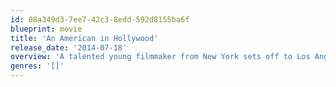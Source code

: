 ```yaml
---
id: 08a349d3-7ee7-42c3-8edd-592d8155ba6f
blueprint: movie
title: 'An American in Hollywood'
release_date: '2014-07-18'
overview: 'A talented young filmmaker from New York sets off to Los Angeles in pursuit of the Hollywood dream, only to discover through his relationship with a beautiful feisty young actress, that Hollywood is not all that it seems.'
genres: '[]'
---
```


